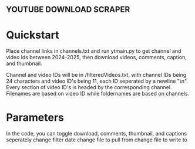 ## YOUTUBE DOWNLOAD SCRAPER
# Quickstart
Place channel links in channels.txt and run ytmain.py to get channel and video ids between 2024-2025, then download videos, comments, caption, and thumbnail. 

Channel and video IDs will be in /filteredVideos.txt, with channel IDs being 24 characters and video ID's being 11, each ID seperated by a newline "\n". 
Every section of video ID's is headed by the corresponding channel.
Filenames are based on video ID while foldernames are based on channels.

# Parameters
In the code, you can 
toggle download, comments, thumbnail, and captions seperately
change filter date
change file to pull from
change file to write to

